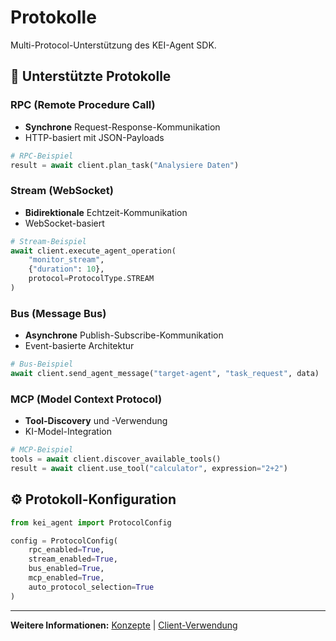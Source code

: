 # Protokolle

Multi-Protocol-Unterstützung des KEI-Agent SDK.

## 🔌 Unterstützte Protokolle

### RPC (Remote Procedure Call)
- **Synchrone** Request-Response-Kommunikation
- HTTP-basiert mit JSON-Payloads

```python
# RPC-Beispiel
result = await client.plan_task("Analysiere Daten")
```

### Stream (WebSocket)
- **Bidirektionale** Echtzeit-Kommunikation
- WebSocket-basiert

```python
# Stream-Beispiel
await client.execute_agent_operation(
    "monitor_stream",
    {"duration": 10},
    protocol=ProtocolType.STREAM
)
```

### Bus (Message Bus)
- **Asynchrone** Publish-Subscribe-Kommunikation
- Event-basierte Architektur

```python
# Bus-Beispiel
await client.send_agent_message("target-agent", "task_request", data)
```

### MCP (Model Context Protocol)
- **Tool-Discovery** und -Verwendung
- KI-Model-Integration

```python
# MCP-Beispiel
tools = await client.discover_available_tools()
result = await client.use_tool("calculator", expression="2+2")
```

## ⚙️ Protokoll-Konfiguration

```python
from kei_agent import ProtocolConfig

config = ProtocolConfig(
    rpc_enabled=True,
    stream_enabled=True,
    bus_enabled=True,
    mcp_enabled=True,
    auto_protocol_selection=True
)
```

---

**Weitere Informationen:** [Konzepte](concepts.md) | [Client-Verwendung](client-usage.md)
